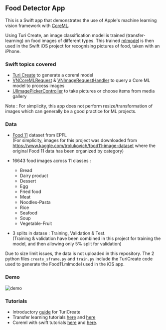 ## Food Detector App
This is a Swift app that demonstrates the use of Apple's machine learning vision framework with [CoreML](https://developer.apple.com/documentation/coreml).

Using Turi Create, an image classification model is trained (transfer-learning) on food images of different types. This trained [mlmodel](https://developer.apple.com/documentation/coreml/mlmodel) is then used in the Swift iOS project for recognising pictures of food, taken with an iPhone.

### Swift topics covered
- [Turi Create](https://github.com/apple/turicreate) to generate a coreml model
- [VNCoreMLRequest](https://developer.apple.com/documentation/vision/vncoremlrequest) & [VNImageRequestHandler](https://developer.apple.com/documentation/vision/vnimagerequesthandler) to query a Core ML model to process images
- [UIImagePickerController](https://developer.apple.com/documentation/uikit/uiimagepickercontroller) to take pictures or choose items from media gallery

Note : For simplicity, this app does not perform resize/transformation of images which can generally be a good practice for ML projects.

### Data

- [Food 11](https://www.epfl.ch/labs/mmspg/downloads/food-image-datasets/) dataset from EPFL \
(For simplicity, images for this project was downloaded from https://www.kaggle.com/trolukovich/food11-image-dataset where the original Food 11 data has been organized by category)

- 16643 food images across 11 classes :
  - Bread
  - Dairy product
  - Dessert
  - Egg
  - Fried food
  - Meat
  - Noodles-Pasta
  - Rice
  - Seafood
  - Soup
  - Vegetable-Fruit
- 3 splits in datase : Training, Validation & Test. \
  (Training & validation have been combined in this project for training the model, and then allowing only 5% split for validation)

Due to size limit issues, the data is not uploaded in this repository. The 2 python files `create_sframe.py` and `train.py` include the TuriCreate code used to generate the Food11.mlmodel used in the iOS app.

### Demo
![demo](https://github.com/d-misra/Swift-Apps/blob/master/Project%204%20-%20CoreML/Demo.png)

### Tutorials
- Introductory [guide](https://medium.com/kinandcartacreated/intro-to-machine-learning-on-ios-with-createml-turicreate-part-2-f30f94fe8172) for TuriCreate
- Transfer learning tutorials [here](http://cs231n.github.io/transfer-learning/) and [here](https://pytorch.org/tutorials/beginner/transfer_learning_tutorial.html)
- Coreml with swift tutorials [here](https://dev.to/mehmetkoca/image-recognition-with-coreml) and [here](https://www.raywenderlich.com/577-core-ml-and-vision-machine-learning-in-ios-11-tutorial).
